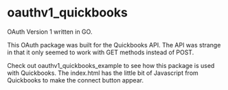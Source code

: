 # oauthv1_quickbooks
OAuth Version 1 written in GO. 

This OAuth package was built for the Quickbooks API. The API was strange in that it only seemed to work with GET methods instead of POST. 

Check out oauthv1_quickbooks_example to see how this package is used with Quickbooks. The index.html has the little bit of Javascript from Quickbooks to make the connect button appear. 
